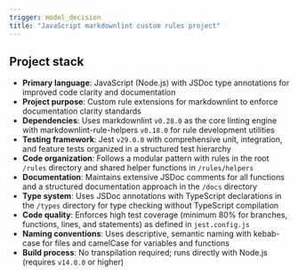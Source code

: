 ```yaml
---
trigger: model_decision
title: "JavaScript markdownlint custom rules project"
---
```


## Project stack

- **Primary language**: JavaScript (Node.js) with JSDoc type annotations for improved code clarity and documentation
- **Project purpose**: Custom rule extensions for markdownlint to enforce documentation clarity standards
- **Dependencies**: Uses markdownlint `v0.28.0` as the core linting engine with markdownlint-rule-helpers `v0.18.0` for rule development utilities
- **Testing framework**: Jest `v29.0.0` with comprehensive unit, integration, and feature tests organized in a structured test hierarchy
- **Code organization**: Follows a modular pattern with rules in the root `/rules` directory and shared helper functions in `/rules/helpers`
- **Documentation**: Maintains extensive JSDoc comments for all functions and a structured documentation approach in the `/docs` directory
- **Type system**: Uses JSDoc annotations with TypeScript declarations in the `/types` directory for type checking without TypeScript compilation
- **Code quality**: Enforces high test coverage (minimum 80% for branches, functions, lines, and statements) as defined in `jest.config.js`
- **Naming conventions**: Uses descriptive, semantic naming with kebab-case for files and camelCase for variables and functions
- **Build process**: No transpilation required; runs directly with Node.js (requires `v14.0.0` or higher)
